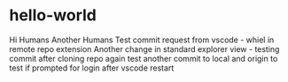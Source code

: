# hello-world
Hi Humans
Another Humans
Test commit request from vscode - whiel in remote repo extension
Another change in standard explorer view - testing commit after cloning repo again
test another commit to local and origin to test if prompted for login after vscode restart